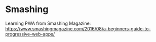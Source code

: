 # Smashing
Learning PWA from Smashing Magazine: https://www.smashingmagazine.com/2016/08/a-beginners-guide-to-progressive-web-apps/
